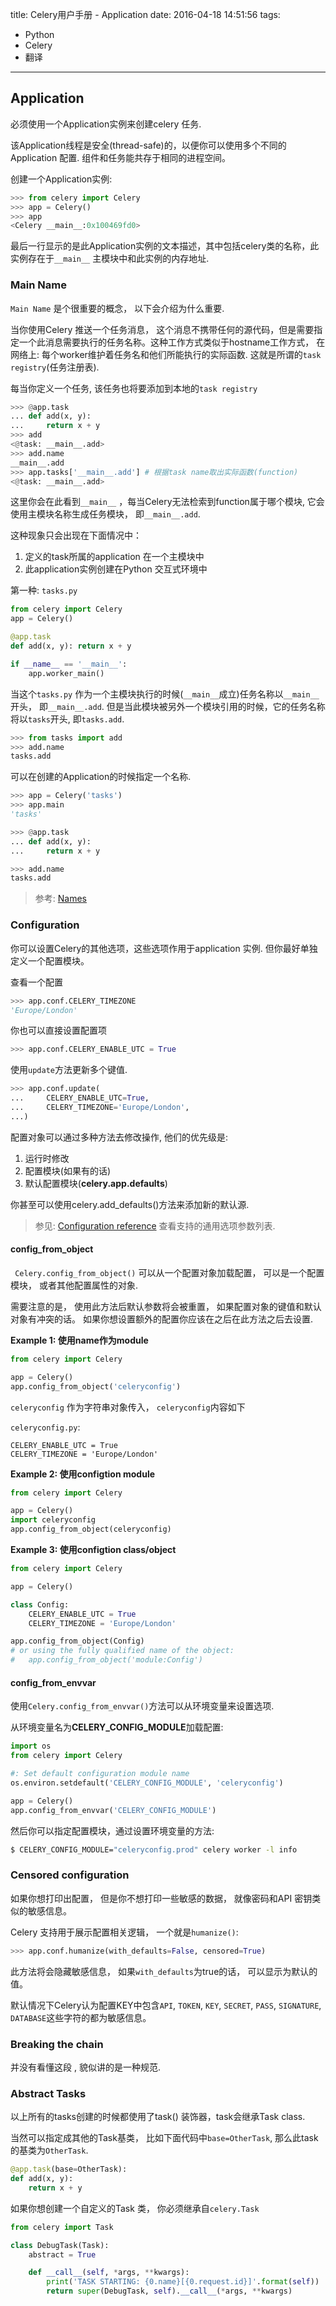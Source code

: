 title: Celery用户手册 - Application
date: 2016-04-18 14:51:56
tags:
- Python
- Celery
- 翻译
---

## Application

必须使用一个Application实例来创建celery 任务.

该Application线程是安全(thread-safe)的，以便你可以使用多个不同的Application 配置.  组件和任务能共存于相同的进程空间。

创建一个Application实例:

```python
>>> from celery import Celery
>>> app = Celery()
>>> app
<Celery __main__:0x100469fd0>
```

最后一行显示的是此Application实例的文本描述，其中包括celery类的名称，此实例存在于`__main__` 主模块中和此实例的内存地址.

### Main Name

`Main Name` 是个很重要的概念， 以下会介绍为什么重要.

当你使用Celery 推送一个任务消息， 这个消息不携带任何的源代码，但是需要指定一个此消息需要执行的任务名称。这种工作方式类似于hostname工作方式， 在网络上: 每个worker维护着任务名和他们所能执行的实际函数. 这就是所谓的`task registry`(任务注册表).

每当你定义一个任务,  该任务也将要添加到本地的`task registry`

```python
>>> @app.task
... def add(x, y):
...     return x + y
>>> add
<@task: __main__.add>
>>> add.name
__main__.add
>>> app.tasks['__main__.add'] # 根据task name取出实际函数(function)
<@task: __main__.add>
```

这里你会在此看到`__main__` ，每当Celery无法检索到function属于哪个模块, 它会使用主模块名称生成任务模块， 即`__main__.add`.

这种现象只会出现在下面情况中：

1. 定义的task所属的application 在一个主模块中
2. 此application实例创建在Python 交互式环境中

第一种:
`tasks.py`

```python
from celery import Celery
app = Celery()

@app.task
def add(x, y): return x + y

if __name__ == '__main__':
    app.worker_main()
```

当这个`tasks.py` 作为一个主模块执行的时候(`__main__`成立)任务名称以`__main__`开头， 即`__main__.add`. 但是当此模块被另外一个模块引用的时候，它的任务名称将以`tasks`开头, 即`tasks.add`.

```python
>>> from tasks import add
>>> add.name
tasks.add
```

可以在创建的Application的时候指定一个名称.

```python
>>> app = Celery('tasks')
>>> app.main
'tasks'

>>> @app.task
... def add(x, y):
...     return x + y

>>> add.name
tasks.add
```

> 参考: [Names](http://docs.jinkan.org/docs/celery/userguide/tasks.html#task-names)


### Configuration

你可以设置Celery的其他选项，这些选项作用于application 实例. 但你最好单独定义一个配置模块。 

查看一个配置

```python
>>> app.conf.CELERY_TIMEZONE
'Europe/London'
```

你也可以直接设置配置项

```python
>>> app.conf.CELERY_ENABLE_UTC = True
```

使用`update`方法更新多个键值.

```python
>>> app.conf.update(
...     CELERY_ENABLE_UTC=True,
...     CELERY_TIMEZONE='Europe/London',
...)
```

配置对象可以通过多种方法去修改操作, 他们的优先级是:

1. 运行时修改
2. 配置模块(如果有的话)
3. 默认配置模块(**celery.app.defaults**)

你甚至可以使用celery.add_defaults()方法来添加新的默认源.

> 参见: [Configuration reference](http://docs.jinkan.org/docs/celery/configuration.html#configuration) 查看支持的通用选项参数列表.

#### config_from_object

` Celery.config_from_object()` 可以从一个配置对象加载配置， 可以是一个配置模块， 或者其他配置属性的对象.


需要注意的是， 使用此方法后默认参数将会被重置， 如果配置对象的键值和默认对象有冲突的话。 如果你想设置额外的配置你应该在之后在此方法之后去设置.


**Example 1: 使用name作为module**

```python
from celery import Celery

app = Celery()
app.config_from_object('celeryconfig')
```

`celeryconfig` 作为字符串对象传入， `celeryconfig`内容如下

`celeryconfig.py`:
```
CELERY_ENABLE_UTC = True
CELERY_TIMEZONE = 'Europe/London'
```

**Example 2: 使用configtion module**

```python
from celery import Celery

app = Celery()
import celeryconfig
app.config_from_object(celeryconfig)
```

**Example 3: 使用configtion class/object**

```python
from celery import Celery

app = Celery()

class Config:
    CELERY_ENABLE_UTC = True
    CELERY_TIMEZONE = 'Europe/London'

app.config_from_object(Config)
# or using the fully qualified name of the object:
#   app.config_from_object('module:Config')
```

#### config_from_envvar

使用`Celery.config_from_envvar()`方法可以从环境变量来设置选项.

从环境变量名为**CELERY_CONFIG_MODULE**加载配置:

```python
import os
from celery import Celery

#: Set default configuration module name
os.environ.setdefault('CELERY_CONFIG_MODULE', 'celeryconfig')

app = Celery()
app.config_from_envvar('CELERY_CONFIG_MODULE')
```

然后你可以指定配置模块，通过设置环境变量的方法:

```bash
$ CELERY_CONFIG_MODULE="celeryconfig.prod" celery worker -l info
```

### Censored configuration

如果你想打印出配置， 但是你不想打印一些敏感的数据， 就像密码和API 密钥类似的敏感信息。

Celery 支持用于展示配置相关逻辑， 一个就是`humanize()`:

```python
>>> app.conf.humanize(with_defaults=False, censored=True)
```

此方法将会隐藏敏感信息， 如果`with_defaults`为true的话， 可以显示为默认的值。

默认情况下Celery认为配置KEY中包含`API`, `TOKEN`, `KEY`, `SECRET`, `PASS`, `SIGNATURE`, `DATABASE`这些字符的都为敏感信息。


### Breaking the chain

并没有看懂这段 , 貌似讲的是一种规范.

### Abstract Tasks

以上所有的tasks创建的时候都使用了task() 装饰器，task会继承Task class.

当然可以指定成其他的Task基类， 比如下面代码中`base=OtherTask`, 那么此task的基类为`OtherTask`.

```python
@app.task(base=OtherTask):
def add(x, y):
    return x + y
```

如果你想创建一个自定义的Task 类， 你必须继承自`celery.Task`

```python
from celery import Task

class DebugTask(Task):
    abstract = True

    def __call__(self, *args, **kwargs):
        print('TASK STARTING: {0.name}[{0.request.id}]'.format(self))
        return super(DebugTask, self).__call__(*args, **kwargs)
```




